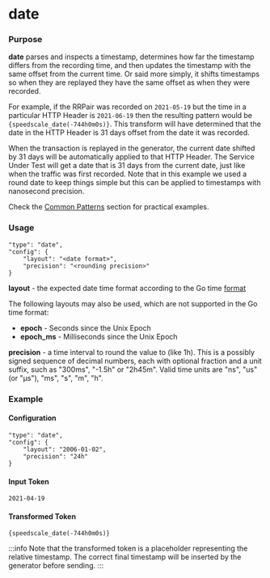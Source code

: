 # date

### Purpose

**date** parses and inspects a timestamp, determines how far the timestamp differs from the recording time, and then updates the timestamp with the same offset from the current time. Or said more simply, it shifts timestamps so when they are replayed they have the same offset as when they were recorded.

For example, if the RRPair was recorded on `2021-05-19` but the time in a particular HTTP Header is `2021-06-19` then the resulting pattern would be `{speedscale_date(-744h0m0s)}`. This transform will have determined that the date in the HTTP Header is 31 days offset from the date it was recorded.

When the transaction is replayed in the generator, the current date shifted by 31 days will be automatically applied to that HTTP Header. The Service Under Test will get a date that is 31 days from the current date, just like when the traffic was first recorded. Note that in this example we used a round date to keep things simple but this can be applied to timestamps with nanosecond precision.

Check the [Common Patterns](../common-patterns/) section for practical examples.

### Usage

```
"type": "date",
"config": {
    "layout": "<date format>",
    "precision": "<rounding precision>"
}
```

**layout** - the expected date time format according to the Go time [format](https://pkg.go.dev/time#example-Time.Format)

The following layouts may also be used, which are not supported in the Go time format:

* **epoch** - Seconds since the Unix Epoch
* **epoch_ms** - Milliseconds since the Unix Epoch

**precision** - a time interval to round the value to (like 1h). This is a possibly signed sequence of decimal numbers, each with optional fraction and a unit suffix, such as "300ms", "-1.5h" or "2h45m". Valid time units are "ns", "us" (or "µs"), "ms", "s", "m", "h".

### Example

#### Configuration

```
"type": "date",
"config": {
    "layout": "2006-01-02",
    "precision": "24h"
}
```

#### Input Token

```
2021-04-19
```

#### Transformed Token

`{speedscale_date(-744h0m0s)}`

:::info
Note that the transformed token is a placeholder representing the relative timestamp. The correct final timestamp will be inserted by the generator before sending.
:::
